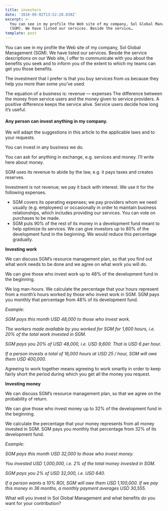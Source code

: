 ```yaml
---
title: investors
date: '2018-09-02T13:52:28.838Z'
excerpt: >-
  You can see in my profile the Web site of my company, Sol Global Management
  (SGM). We have listed our services. Beside the service…
template: post
---
```

You can see in my profile the Web site of my company, Sol Global Management (SGM). We have listed our services. Beside the service descriptions on our Web site, I offer to communicate with you about the benefits you seek and to inform you of the extent to which my teams can get you those benefits.

The investment that I prefer is that you buy services from us because they help you more than some you’ve used.

The equation of a business is: revenue — expenses The difference between the money from service users and the money given to service providers. A positive difference keeps the service alive. Service users decide how long it’s useful.

#### **Any person can invest anything in my company.**

We will adapt the suggestions in this article to the applicable laws and to your requests.

You can invest in any business we do.

You can ask for anything in exchange, e.g. services and money. I’ll write here about money.

SGM uses its revenue to abide by the law, e.g. it pays taxes and creates reserves.

Investment is not revenue; we pay it back with interest. We use it for the following expenses.

*   SGM covers its operating expenses; we pay providers whom we need usually (e.g. employees) or occasionally in order to maintain business relationships, which includes providing our services. You can vote on purchases to be made.
*   SGM puts 90% of the rest of its money in a development fund meant to help optimize its services. We can give investors up to 80% of the development fund in the beginning. We would reduce this percentage gradually.

**Investing work**

We can discuss SGM’s resource management plan, so that you find out what work needs to be done and we agree on what work you will do.

We can give those who invest work up to 48% of the development fund in the beginning.

We log man-hours. We calculate the percentage that your hours represent from a month’s hours worked by those who invest work in SGM. SGM pays you monthly that percentage from 48% of its development fund.

*Example:*

*SGM pays this month USD 48,000 to those who invest work.*

*The workers made available by you worked for SGM for 1,600 hours, i.e. 20% of the total work invested in SGM.*

*SGM pays you 20% of USD 48,000, i.e. USD 9,600. That is USD 6 per hour.*

*If a person invests a total of 16,000 hours at USD 25 / hour, SGM will owe them USD 400,000.*

Agreeing to work together means agreeing to work smartly in order to keep fairly short the period during which you get all the money you request.

**Investing money**

We can discuss SGM’s resource management plan, so that we agree on the probability of return.

We can give those who invest money up to 32% of the development fund in the beginning.

We calculate the percentage that your money represents from all money invested in SGM. SGM pays you monthly that percentage from 32% of its development fund.

*Example:*

*SGM pays this month USD 32,000 to those who invest money.*

*You invested USD 1,000,000, i.e. 2% of the total money invested in SGM.*

*SGM pays you 2% of USD 32,000, i.e. USD 640.*

*If a person wants a 10% ROI, SGM will owe them USD 1,100,000. If we pay this money in 36 months, a monthly payment averages USD 30,555.*

What will you invest in Sol Global Management and what benefits do you want for your contribution?

